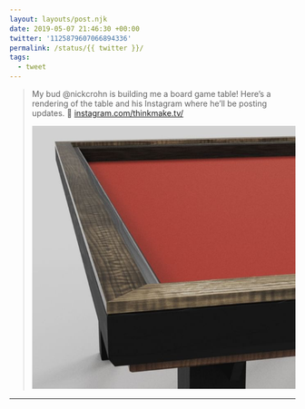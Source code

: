 ```yaml
---
layout: layouts/post.njk
date: 2019-05-07 21:46:30 +00:00
twitter: '1125879607066894336'
permalink: /status/{{ twitter }}/
tags: 
  - tweet
---
```


> My bud @nickcrohn is building me a board game table! Here’s a rendering of the table and his Instagram where he’ll be posting updates. 🙌 [instagram.com/thinkmake.tv/](https://www.instagram.com/thinkmake.tv/)
> 
> ![A 3D rendering of a wood table with an inset, red felt surface for playing board games.](/img/1125879607066894336-D5_s-rQUIAARHRj.jpg)

---
